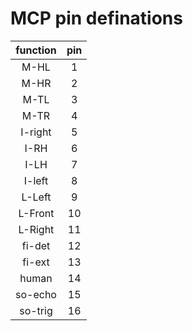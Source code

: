 # MCP pin definations

| function | pin  |
| :------: | :--: |
|   M-HL   |  1   |
|   M-HR   |  2   |
|   M-TL   |  3   |
|   M-TR   |  4   |
| I-right  |  5   |
|   I-RH   |  6   |
|   I-LH   |  7   |
|  I-left  |  8   |
|  L-Left  |  9   |
| L-Front  |  10  |
| L-Right  |  11  |
|  fi-det  |  12  |
|  fi-ext  |  13  |
|  human   |  14  |
| so-echo  |  15  |
| so-trig  |  16  |
